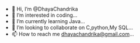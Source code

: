 - 👋 Hi, I’m @DhayaChandrika
- 👀 I’m interested in coding...
- 🌱 I’m currently learning Java...
- 💞️ I’m looking to collaborate on C,python,My SQL...
- 📫 How to reach me dhayachandrika@gmail.com...

<!---
DhayaChandrika/DhayaChandrika is a ✨ special ✨ repository because its `README.md` (this file) appears on your GitHub profile.
You can click the Preview link to take a look at your changes.
--->
